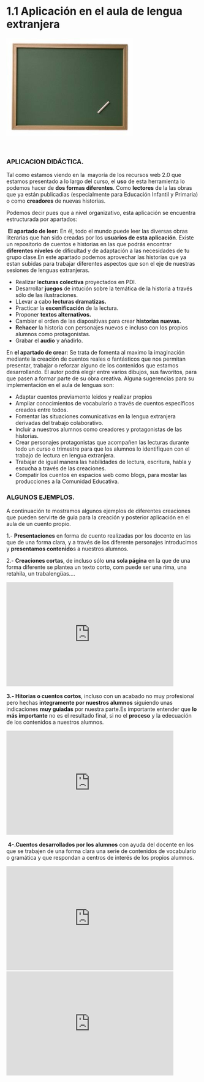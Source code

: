 # 1.1 Aplicación en el aula de lengua extranjera


![Fig 4.4 www.opendeco.es Licencia Creative Commons](img/pizarra2.jpg)


 

### APLICACION DIDÁCTICA.  

Tal como estamos viendo en la  mayoría de los recursos web 2.0 que estamos presentado a lo largo del curso, el **uso** de esta herramienta lo podemos hacer de **dos formas diferentes**. Como **lectores** de la las obras que ya están publicadias (especialmente para Educación Infantil y Primaria) o como **creadores** de nuevas historias.

Podemos decir pues que a nivel organizativo, esta aplicación se encuentra estructurada por apartados:

 **El apartado de leer:** En él, todo el mundo puede leer las diversas obras literarias que han sido creadas por los **usuarios de esta aplicación**. Existe un repositorio de cuentos e historias en las que podrás encontrar **diferentes niveles** de dificultad y de adaptación a las necesidades de tu grupo clase.En este apartado podemos aprovechar las historias que ya estan subidas para trabajar diferentes aspectos que son el eje de nuestras sesiones de lenguas extranjeras.

*   Realizar l**ecturas colectiva** proyectados en PDI.
*   Desarrollar **juegos** de intución sobre la temática de la historia a través sólo de las ilustraciones.
*   LLevar a cabo **lecturas dramatizas.**
*   Practicar la **escenificación** de la lectura.
*   Proponer **textos alternativos.**
*   Cambiar el orden de las diapositivas para crear **historias nuevas.**
*   **Rehacer** la historia con personajes nuevos e incluso con los propios alumnos como protagonistas.
*   Grabar el **audio** y añadirlo.

En **el apartado de crea**r: Se trata de fomenta al maximo la imaginación mediante la creación de cuentos reales o fantásticos que nos permitan presentar, trabajar o reforzar alguno de los contenidos que estamos desarrollando. El autor podrá elegir entre varios dibujos, sus favoritos, para que pasen a formar parte de su obra creativa. Alguna sugerencias para su implementación en el aula de lenguas son:

*   Adaptar cuentos previamente leidos y realizar propios
*   Ampliar conocimientos de vocabulario a través de cuentos específicos creados entre todos.
*   Fomentar las situaciones comunicativas en la lengua extranjera derivadas del trabajo colaborativo.
*   Incluir a nuestros alumnos como creadores y protagonistas de las historias.
*   Crear personajes protagonistas que acompañen las lecturas durante todo un curso o trimestre para que los alumnos lo identifiquen con el trabajo de lectura en lengua extranjera.
*   Trabajar de igual manera las habilidades de lectura, escritura, habla y escucha a través de las creaciones.
*   Compatir los cuentos en espacios web como blogs, para mostar las producciones a la Comunidad Educativa.

### ALGUNOS EJEMPLOS.

A continuación te mostramos algunos ejemplos de diferentes creaciones que pueden servirte de guia para la creación y posterior aplicación en el aula de un cuento propio.

1.- **Presentaciones** en forma de cuento realizadas por los docente en las que de una forma clara, y a través de los diferente personajes introducimos y **presentamos contenido**s a nuestros alumnos.

2.- **Creaciones cortas**, de incluso sólo **una sola página** en la que de una forma diferente se plantea un texto corto, com puede ser una rima, una retahila, un trabalengüas....

<iframe width="436" height="272" src="https://storybird.com/books/during-english-class/embed/" frameborder="0" allowfullscreen mozallowfullscreen webkitallowfullscreen seamless scrolling="no"></iframe>

**3.- Hitorias o cuentos cortos**, incluso con un acabado no muy profesional pero hechas **integramente por nuestros alumnos** siguiendo unas indicaciones **muy guiadas** por nuestra parte.Es importante entender que **lo más importante** no es el resultado final, si no el **proceso** y la edecuación de los contenidos a nuestros alumnos.

<iframe width="436" height="272" src="https://storybird.com/books/english/embed/" frameborder="0" allowfullscreen mozallowfullscreen webkitallowfullscreen seamless scrolling="no"></iframe>

 **4-.Cuentos desarrollados por los alumnos** con ayuda del docente en los que se trabajen de una forma clara una serie de contenidos de vocabulario o gramática y que respondan a centros de interés de los propios alumnos.

<iframe width="436" height="272" src="https://storybird.com/books/english-project-2/embed/" frameborder="0" allowfullscreen mozallowfullscreen webkitallowfullscreen seamless scrolling="no"></iframe>

<iframe width="436" height="272" src="https://storybird.com/books/in-english-please/embed/" frameborder="0" allowfullscreen mozallowfullscreen webkitallowfullscreen seamless scrolling="no"></iframe>
